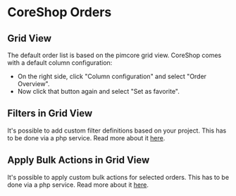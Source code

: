 # CoreShop Orders

## Grid View
The default order list is based on the pimcore grid view.
CoreShop comes with a default column configuration:
- On the right side, click "Column configuration" and select "Order Overview".
- Now click that button again and select "Set as favorite".

## Filters in Grid View
It's possible to add custom filter definitions based on your project.
This has to be done via a php service. Read more about it [here](../../03_Development/06_Order/08_OrderList/01_Filter.md).

## Apply Bulk Actions in Grid View
It's possible to apply custom bulk actions for selected orders.
This has to be done via a php service. Read more about it [here](../../03_Development/06_Order/08_OrderList/02_Bulk.md).